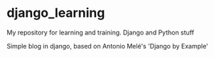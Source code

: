 # django_learning
My repository for learning and training. Django and Python stuff

Simple blog in django, based on Antonio Melé's 'Django by Example'
